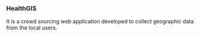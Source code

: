 ### HealthGIS

It is a crowd sourcing web application developed to collect geographic data from the local users.


